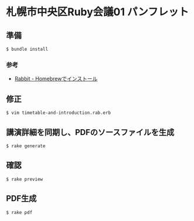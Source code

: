 # 札幌市中央区Ruby会議01 パンフレット

## 準備

    $ bundle install

### 参考

  * [Rabbit - Homebrewでインストール](http://rabbit-shocker.org/ja/install/homebrew.html)

## 修正

    $ vim timetable-and-introduction.rab.erb

## 講演詳細を同期し、PDFのソースファイルを生成

    $ rake generate

## 確認

    $ rake preview

## PDF生成

    $ rake pdf
